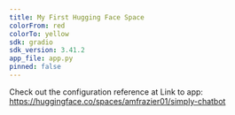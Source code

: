 ```yaml
---
title: My First Hugging Face Space
colorFrom: red
colorTo: yellow
sdk: gradio
sdk_version: 3.41.2
app_file: app.py
pinned: false
---
```


Check out the configuration reference at 
Link to app: https://huggingface.co/spaces/amfrazier01/simply-chatbot